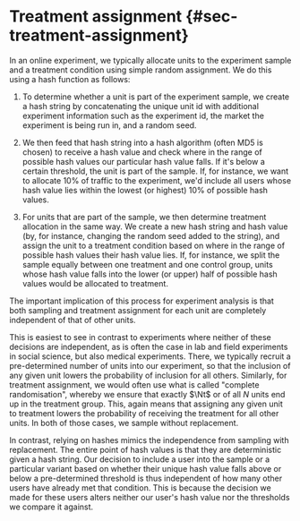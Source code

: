 # Treatment assignment {#sec-treatment-assignment}

In an online experiment, we typically allocate units to the experiment sample
and a treatment condition using simple random assignment. We do this using a hash function as follows:

1. To determine whether a unit is part of the experiment sample, we create a hash
string by concatenating the unique unit id with additional experiment
information such as the experiment id, the market the experiment is being run
in, and a random seed.

2. We then feed that hash string into a hash algorithm (often MD5 is chosen) to
   receive a hash value and check where in the range of possible hash values our
particular hash value falls. If it's below a certain threshold, the unit is part
of the sample. If, for instance, we want to allocate 10% of traffic to the
experiment, we'd include all users whose hash value lies within the lowest (or
highest) 10% of possible hash values.

4. For units that are part of the sample, we then determine treatment allocation
  in the same way. We create a new hash string and hash value (by, for instance,
changing the random seed added to the string), and assign the
unit to a treatment condition based on where in the range of possible hash
values their hash value lies. If, for instance, we split the sample equally
between one treatment and one control group, units whose hash value falls into
the lower (or upper) half of possible hash values would be allocated to treatment.

The important implication of this process for experiment analysis is that both
sampling and treatment assignment for each unit are completely independent of
that of other units.

This is easiest to see in contrast to experiments where neither of these
decisions are independent, as is often the case in lab and field experiments in
social science, but also medical experiments. There, we typically recruit a
pre-determined number of units into our experiment, so that the inclusion of any
given unit lowers the probability of inclusion for all others. Similarly, for
treatment assignment, we would often use what is called "complete
randomisation", whereby we ensure that exactly $\Nt$ or of all $N$ units end up
in the treatment group. This, again means that assigning any given unit to
treatment lowers the probability of receiving the treatment for all other units.
In both of those cases, we sample without replacement.

In contrast, relying on hashes mimics the independence from sampling with
replacement. The entire point of hash values is that they are deterministic
given a hash string. Our decision to include a user into the sample or a
particular variant based on whether their unique hash value falls above or below
a pre-determined threshold is thus independent of how many other users have
already met that condition. This is because the decision we made for these users
alters neither our user's hash value nor the thresholds we compare it against.

